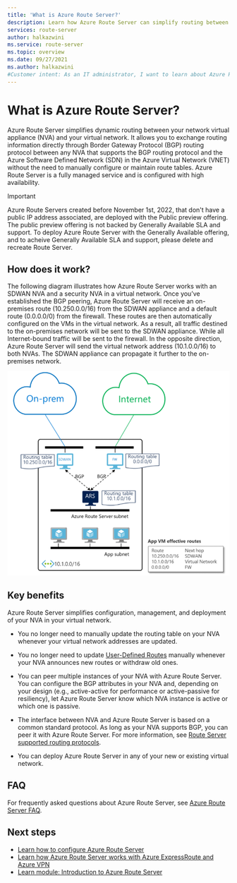 ```yaml
---
title: 'What is Azure Route Server?'
description: Learn how Azure Route Server can simplify routing between your network virtual appliance (NVA) and your virtual network.
services: route-server
author: halkazwini
ms.service: route-server
ms.topic: overview
ms.date: 09/27/2021
ms.author: halkazwini
#Customer intent: As an IT administrator, I want to learn about Azure Route Server and what I can use it for.
---
```


# What is Azure Route Server? 

Azure Route Server simplifies dynamic routing between your network virtual appliance (NVA) and your virtual network. It allows you to exchange routing information directly through Border Gateway Protocol (BGP) routing protocol between any NVA that supports the BGP routing protocol and the Azure Software Defined Network (SDN) in the Azure Virtual Network (VNET) without the need to manually configure or maintain route tables. Azure Route Server is a fully managed service and is configured with high availability.

> [!IMPORTANT]
> Azure Route Servers created before November 1st, 2022, that don't have a public IP address associated, are deployed with the Public preview offering. The public preview offering is not backed by Generally Available SLA and support. To deploy Azure Route Server with the Generally Available offering, and to acheive Generally Available SLA and support, please delete and recreate Route Server.

## How does it work?

The following diagram illustrates how Azure Route Server works with an SDWAN NVA and a security NVA in a virtual network. Once you’ve established the BGP peering, Azure Route Server will receive an on-premises route (10.250.0.0/16) from the SDWAN appliance and a default route (0.0.0.0/0) from the firewall. These routes are then automatically configured on the VMs in the virtual network. As a result, all traffic destined to the on-premises network will be sent to the SDWAN appliance. While all Internet-bound traffic will be sent to the firewall. In the opposite direction, Azure Route Server will send the virtual network address (10.1.0.0/16) to both NVAs. The SDWAN appliance can propagate it further to the on-premises network.

![Diagram showing Azure Route Server configured in a virtual network.](./media/overview/route-server-overview.png)

## Key benefits 

Azure Route Server simplifies configuration, management, and deployment of your NVA in your virtual network.  

* You no longer need to manually update the routing table on your NVA whenever your virtual network addresses are updated. 

* You no longer need to update [User-Defined Routes](../virtual-network/virtual-networks-udr-overview.md) manually whenever your NVA announces new routes or withdraw old ones. 

* You can peer multiple instances of your NVA with Azure Route Server. You can configure the BGP attributes in your NVA and, depending on your design (e.g., active-active for performance or active-passive for resiliency), let Azure Route Server know which NVA instance is active or which one is passive. 

* The interface between NVA and Azure Route Server is based on a common standard protocol. As long as your NVA supports BGP, you can peer it with Azure Route Server. For more information, see [Route Server supported routing protocols](route-server-faq.md#protocol).

* You can deploy Azure Route Server in any of your new or existing virtual network. 

## FAQ

For frequently asked questions about Azure Route Server, see [Azure Route Server FAQ](route-server-faq.md).

## Next steps

- [Learn how to configure Azure Route Server](quickstart-configure-route-server-powershell.md)
- [Learn how Azure Route Server works with Azure ExpressRoute and Azure VPN](expressroute-vpn-support.md)
- [Learn module: Introduction to Azure Route Server](/learn/modules/intro-to-azure-route-server)
